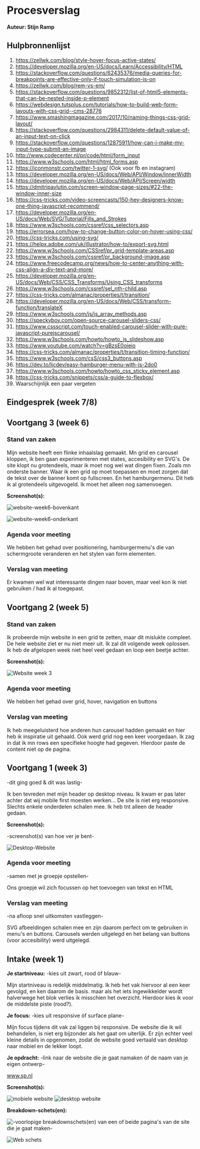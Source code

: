 # Procesverslag
**Auteur: Stijn Ramp**


## Hulpbronnenlijst
1. https://zellwk.com/blog/style-hover-focus-active-states/
2. https://developer.mozilla.org/en-US/docs/Learn/Accessibility/HTML
3. https://stackoverflow.com/questions/62435376/media-queries-for-breakpoints-are-effective-only-if-touch-simulation-is-on
4. https://zellwk.com/blog/rem-vs-em/
5. https://stackoverflow.com/questions/9852312/list-of-html5-elements-that-can-be-nested-inside-p-element
6. https://webdesign.tutsplus.com/tutorials/how-to-build-web-form-layouts-with-css-grid--cms-28776
7. https://www.smashingmagazine.com/2017/10/naming-things-css-grid-layout/
8. https://stackoverflow.com/questions/2984311/delete-default-value-of-an-input-text-on-click
9. https://stackoverflow.com/questions/12875911/how-can-i-make-my-input-type-submit-an-image
10. http://www.codecenter.nl/pr/code/html/form_input
11. https://www.w3schools.com/html/html_forms.asp
12. https://iconmonstr.com/twitter-1-svg/ (Ook voor fb en instagram)
13. https://developer.mozilla.org/en-US/docs/Web/API/Window/innerWidth
14. https://developer.mozilla.org/en-US/docs/Web/API/Screen/width
15. https://dmitripavlutin.com/screen-window-page-sizes/#22-the-window-inner-size
16. https://css-tricks.com/video-screencasts/150-hey-designers-know-one-thing-javascript-recommend/
17. https://developer.mozilla.org/en-US/docs/Web/SVG/Tutorial/Fills_and_Strokes
18. https://www.w3schools.com/cssref/css_selectors.asp
19. https://errorsea.com/how-to-change-button-color-on-hover-using-css/
20. https://css-tricks.com/using-svg/
21. https://helpx.adobe.com/uk/illustrator/how-to/export-svg.html
22. https://www.w3schools.com/CSSref/pr_grid-template-areas.asp
23. https://www.w3schools.com/cssref/pr_background-image.asp
24. https://www.freecodecamp.org/news/how-to-center-anything-with-css-align-a-div-text-and-more/
25. https://developer.mozilla.org/en-US/docs/Web/CSS/CSS_Transforms/Using_CSS_transforms
26. https://www.w3schools.com/cssref/sel_nth-child.asp
27. https://css-tricks.com/almanac/properties/t/transition/
28. https://developer.mozilla.org/en-US/docs/Web/CSS/transform-function/translateX
29. https://www.w3schools.com/js/js_array_methods.asp
30. https://speckyboy.com/open-source-carousel-sliders-css/
31. https://www.cssscript.com/touch-enabled-carousel-slider-with-pure-javascript-purejscarousel/
32. https://www.w3schools.com/howto/howto_js_slideshow.asp
33. https://www.youtube.com/watch?v=gBzsE0oieio
34. https://css-tricks.com/almanac/properties/t/transition-timing-function/
35. https://www.w3schools.com/csS/css3_buttons.asp
36. https://dev.to/ljcdev/easy-hamburger-menu-with-js-2do0
37. https://www.w3schools.com/howto/howto_css_sticky_element.asp
38. https://css-tricks.com/snippets/css/a-guide-to-flexbox/
39. Waarschijnlijk een paar vergeten


## Eindgesprek (week 7/8)

## Voortgang 3 (week 6)

### Stand van zaken

Mijn website heeft een flinke inhaalslag gemaakt. Mn grid en carousel kloppen, ik ben gaan experimenteren met states, accesibility en SVG's. De site klopt nu grotendeels, maar ik moet nog wel wat dingen fixen. Zoals mn onderste banner. Waar ik een grid op moet toepassen en moet zorgen dat de tekst over de banner komt op fullscreen. En het hamburgermenu. Dit heb ik al grotendeels uitgevogeld. Ik moet het alleen nog samenvoegen. 

**Screenshot(s):**

![website-week6-bovenkant](images/readme/website-week6)

![website-week6-onderkant](images/readme/website-week6-banner)

### Agenda voor meeting

We hebben het gehad over positionering, hamburgermenu's die van schermgroote veranderen en het stylen van form elementen. 

### Verslag van meeting

Er kwamen wel wat interessante dingen naar boven, maar veel kon ik niet gebruiken / had ik al toegepast. 

## Voortgang 2 (week 5)

### Stand van zaken

Ik probeerde mijn website in een grid te zetten, maar dit mislukte compleet. De hele website ziet er nu niet meer uit. Ik zal dit volgende week oplossen. Ik heb de afgelopen week niet heel veel gedaan en loop een beetje achter. 

**Screenshot(s):**

![Website week 3](images/readme/website-week3.png)

### Agenda voor meeting

We hebben het gehad over grid, hover, navigation en buttons

### Verslag van meeting

Ik heb meegeluisterd hoe anderen hun carousel hadden gemaakt en hier heb ik inspiratie uit gehaald. Ook werd grid nog een keer voorgedaan. Ik zag in dat ik mn rows een specifieke hoogte had gegeven. Hierdoor paste de content niet op de pagina. 


## Voortgang 1 (week 3)


-dit ging goed & dit was lastig-

Ik ben tevreden met mijn header op desktop niveau. Ik kwam er pas later achter dat wij mobile first moesten werken... De site is niet erg responsive. Slechts enkele onderdelen schalen mee. Ik heb tnt alleen de header gedaan. 


**Screenshot(s):**

-screenshot(s) van hoe ver je bent-

![Desktop-Website](images/readme/banner-website.png)

### Agenda voor meeting

-samen met je groepje opstellen-

Ons groepje wil zich focussen op  het toevoegen van tekst en HTML 

### Verslag van meeting

-na afloop snel uitkomsten vastleggen-

SVG afbeeldingen schalen mee en zijn daarom perfect om te gebruiken in menu's en buttons. Carousels werden uitgelegd en het belang van buttons (voor accesibility) werd uitgelegd. 


## Intake (week 1)

**Je startniveau:** -kies uit zwart, rood óf blauw-

Mijn startniveau is redelijk middelmatig. Ik heb het vak hiervoor al een keer gevolgd, en ken daarom de basis. maar als het iets ingewikkelder wordt halverwege het blok verlies ik misschien het overzicht. Hierdoor kies ik voor de middelste piste (rood?).

**Je focus:** -kies uit responsive óf surface plane-

Mijn focus tijdens dit vak zal liggen bij responsive. De website die ik wil behandelen, is niet erg bijzonder als het gaat om uiterlijk. Er zijn echter veel kleine details in opgenomen, zodat de website goed vertaald van desktop naar mobiel en de lekker loopt.

**Je opdracht:** -link naar de website die je gaat namaken óf de naam van je eigen ontwerp-

www.sp.nl

**Screenshot(s):**

![mobiele website](images/readme/mobiel.jpg)
![desktop website](images/readme/web.jpg)

**Breakdown-schets(en):**

![-voorlopige breakdownschets(en) van een of beide pagina's van de site die je gaat maken-](images/dummy-image.svg)

![Web schets](images/readme/web_schets.png)
